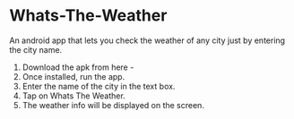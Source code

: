 # Whats-The-Weather
An android app that lets you check the weather of any city just by entering the city name.

1. Download the apk from here -
2. Once installed, run the app.
3. Enter the name of the city in the text box.
4. Tap on Whats The Weather.
5. The weather info will be displayed on the screen.
